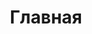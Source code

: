 ---
lang: ru-RU
home: true
title: Главная
heroImage: /logo.avif
description: Лаунчер написан на Java с использованием технологии JavaFX, за счёт чего обладает широкими возможностями кастомизации и безупречной производительностью. С помощью умной обвязки, Вы можете скачать клиенты и настроить сервера всего в несколько команд, не компилируя исходники и не меняя классы клиента!
actions:
  - text: Начало работы
    link: /guide/getting-started.html
    type: primary
features:
  - title: Кроссплатформенность
    details: Работает везде, начиная от Linux и заканчивая Вашей кофеваркой
  - title: Безопасность
    details: Поддержка нативной библиотеки защиты AntiInject и защита от распространенных методов взлома
  - title: Кастомизируемость
    details: Лаунчер написан на Java с использованием технологии JavaFX, за счёт чего обладает широкими возможностями кастомизации
---